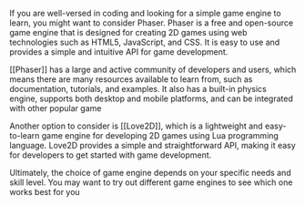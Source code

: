 
If you are well-versed in coding and looking for a simple game engine to learn, you might want to consider Phaser. Phaser is a free and open-source game engine that is designed for creating 2D games using web technologies such as HTML5, JavaScript, and CSS. It is easy to use and provides a simple and intuitive API for game development.

[[Phaser]] has a large and active community of developers and users, which means there are many resources available to learn from, such as documentation, tutorials, and examples. It also has a built-in physics engine, supports both desktop and mobile platforms, and can be integrated with other popular game

Another option to consider is [[Love2D]], which is a lightweight and easy-to-learn game engine for developing 2D games using Lua programming language. Love2D provides a simple and straightforward API, making it easy for developers to get started with game development.

Ultimately, the choice of game engine depends on your specific needs and skill level. You may want to try out different game engines to see which one works best for you